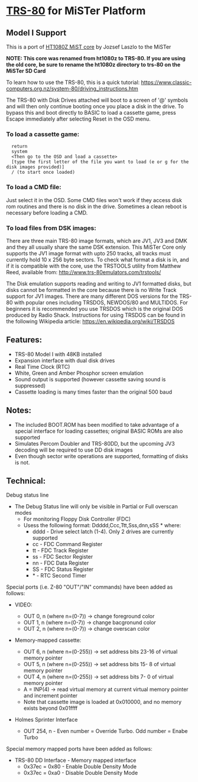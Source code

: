 # [TRS-80](https://en.wikipedia.org/wiki/TRS-80) for MiSTer Platform
## Model I Support ##
This is a port of [HT1080Z MiST core](https://github.com/mist-devel/ht1080z) by Jozsef Laszlo to the MiSTer

**NOTE: This core was renamed from ht1080z to TRS-80.  If you are using the old core, be sure to rename the ht1080z directory to trs-80 on the MiSTer SD Card**

To learn how to use the TRS-80, this is a quick tutorial:
https://www.classic-computers.org.nz/system-80/driving_instructions.htm

The TRS-80 with Disk Drives attached will boot to a screen of '@' symbols and will then only continue booting once you place a disk in the drive.  To bypass this and boot directly to BASIC to load a cassette game, press Escape immediately after selecting Reset in the OSD menu.

### To load a cassette game:
```
  return
  system
  <Then go to the OSD and load a cassette>
  [type the first letter of the file you want to load (e or g for the disk images provided)]
  / (to start once loaded)
```

### To load a CMD file:
Just select it in the OSD. Some CMD files won't work if they access disk rom routines and there is no disk in the drive. Sometimes a clean reboot is necessary before loading a CMD.

### To load files from DSK images:
There are three main TRS-80 image formats, which are JV1, JV3 and DMK and they all usually share the same DSK extension.  This MiSTer Core only supports the JV1 image format with upto 250 tracks, all tracks must currently hold 10 x 256 byte sectors.  To check what format a disk is in, and if it is compatible with the core, use the TRSTOOLS utility from Matthew Reed, available from: http://www.trs-80emulators.com/trstools/

The Disk emulation supports reading and writing to JV1 formatted disks, but disks cannot be formatted in the core because there is no Write Track support for JV1 images.  There are many different DOS versions for the TRS-80 with popular ones including TRSDOS, NEWDOS/80 and MULTIDOS.  For beginners it is recommended you use TRSDOS which is the original DOS produced by Radio Shack.  Instructions for using TRSDOS can be found in the following Wikipedia article: https://en.wikipedia.org/wiki/TRSDOS

## Features:
 * TRS-80 Model I with 48KB installed
 * Expansion interface with dual disk drives
 * Real Time Clock (RTC)
 * White, Green and Amber Phosphor screen emulation
 * Sound output is supported (however cassette saving sound is suppressed)
 * Cassette loading is many times faster than the original 500 baud
 
## Notes:
 * The included BOOT.ROM has been modified to take advantage of a special interface for loading cassettes; original BASIC ROMs are also supported
 * Simulates Percom Doubler and TRS-80DD, but the upcoming JV3 decoding will be required to use DD disk images
 * Even though sector write operations are supported, formatting of disks is not.

## Technical:
Debug status line
 * The Debug Status line will only be visible in Partial or Full overscan modes
   * For monitoring Floppy Disk Controller (FDC)
   * Usess the following format: Ddddd,Ccc,Ttt,Sss,dnn,sSS \* where:
     * dddd - Drive select latch (1-4).  Only 2 drives are currently supported
     * cc   - FDC Command Register
     * tt   - FDC Track Register
     * ss   - FDC Sector Register
     * nn   - FDC Data Register
     * SS   - FDC Status Register
     * \*   - RTC Second Timer


Special ports (i.e. Z-80 "OUT"/"IN" commands) have been added as follows:
 * VIDEO:
   * OUT 0, n (where n=(0-7)) -> change foreground color
   * OUT 1, n (where n=(0-7)) -> change bacgronund color
   * OUT 2, n (where n=(0-7)) -> change overscan color

 * Memory-mapped cassette:
   * OUT 6, n (where n=(0-255)) -> set address bits 23-16 of virtual memory pointer
   * OUT 5, n (where n=(0-255)) -> set address bits 15- 8 of virtual memory pointer
   * OUT 4, n (where n=(0-255)) -> set address bits  7- 0 of virtual memory pointer
   * A = INP(4)  -> read virtual memory at current virtual memory pointer and increment pointer
   * Note that cassette image is loaded at 0x010000, and no memory exists beyond 0x01ffff

 * Holmes Sprinter Interface
   * OUT 254, n - Even number = Override Turbo.  Odd number = Enabe Turbo

Special memory mapped ports have been added as follows:

* TRS-80 DD Interface - Memory mapped interface
    * 0x37ec = 0x80 - Enable Double Density Mode
    * 0x37ec = 0xa0 - Disable Double Density Mode
